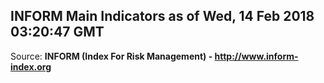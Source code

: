 ## INFORM Main Indicators as of Wed, 14 Feb 2018 03:20:47 GMT

Source: **INFORM (Index For Risk Management) - http://www.inform-index.org**
